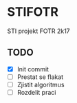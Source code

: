 # STIFOTR
STI projekt FOTR 2k17

## TODO
- [x] Init commit
- [ ] Prestat se flakat
- [ ] Zjistit algoritmus
- [ ] Rozdelit praci
